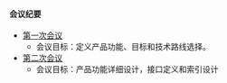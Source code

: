 #### 会议纪要
- [第一次会议](https://github.com/zittygit/PaperSearch/blob/master/documents/meeting/inception_meeting_181022.md)
  - 会议目标：定义产品功能、目标和技术路线选择。
- [第二次会议](https://github.com/zittygit/PaperSearch/blob/master/documents/meeting/inception_meeting_181122.md)
  - 会议目标：产品功能详细设计，接口定义和索引设计
